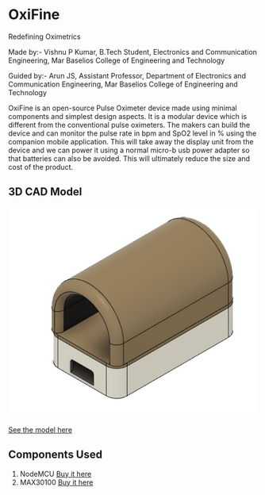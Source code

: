 # OxiFine
Redefining Oximetrics

Made by:-
Vishnu P Kumar,
B.Tech Student,
Electronics and Communication Engineering,
Mar Baselios College of Engineering and Technology

Guided by:-
Arun JS,
Assistant Professor,
Department of Electronics and Communication Engineering,
Mar Baselios College of Engineering and Technology


OxiFine is an open-source Pulse Oximeter device made using minimal components and simplest design aspects. It is a modular device which is different from the conventional pulse oximeters. The makers can build the device and can monitor the pulse rate in bpm and SpO2 level in % using the companion mobile application. This will take away the display unit from the device and we can power it using a normal micro-b usb power adapter so that batteries can also be avoided. This will ultimately reduce the size and cost of the product.

## 3D CAD Model

![](Images/cad.jpg)

[See the model here ](https://a360.co/3g6MCbJ)

## Components Used

1. NodeMCU [Buy it here](https://www.amazon.com/HiLetgo-Internet-Development-Wireless-Micropython/dp/B081CSJV2V/ref=sr_1_3)
2. MAX30100 [Buy it here](https://www.amazon.com/DollaTek-MAX30100-Heart-Rate-Oximeter-Pulsesensor/dp/B07DK6PF2Y/ref=sr_1_2)